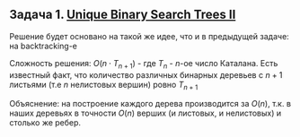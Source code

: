 ## Задача 1. [Unique Binary Search Trees II](https://leetcode.com/problems/unique-binary-search-trees-ii/)

Решение будет основано на такой же идее, что и в предыдущей задаче: на backtracking-e

Сложность решения: $O(n \cdot T_{n+1})$ - где $T_n$ - $n$-ое число Каталана. Есть известный факт, что количество различных бинарных деревьев с $n + 1$ листьями (т.е $n$ нелистовых вершин) ровно $T_{n+1}$

Объяснение: на построение каждого дерева производится за $O(n)$, т.к. в наших деревьях в точности $O(n)$ верших (и листовых, и нелистовых) и столько же ребер. 